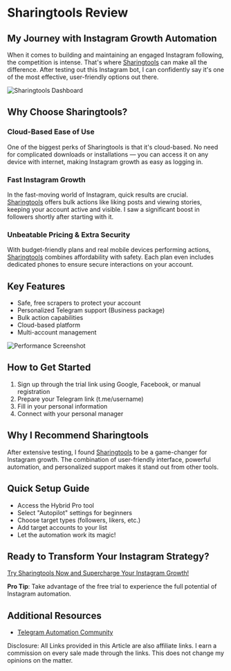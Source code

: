 # Sharingtools Review

## My Journey with Instagram Growth Automation

When it comes to building and maintaining an engaged Instagram following, the competition is intense. That's where [Sharingtools](https://sharingtools.services/a/513) can make all the difference. After testing out this Instagram bot, I can confidently say it's one of the most effective, user-friendly options out there.

![Sharingtools Dashboard](https://preview.redd.it/sharingtools-services-review-2025-v0-8r3zfhewdyhe1.png?width=114&format=png&auto=webp&s=311fc348ac6e27a5e47bbf433fe51bfe4ffce5d5)

## Why Choose Sharingtools?

### Cloud-Based Ease of Use

One of the biggest perks of Sharingtools is that it's cloud-based. No need for complicated downloads or installations — you can access it on any device with internet, making Instagram growth as easy as logging in.

### Fast Instagram Growth

In the fast-moving world of Instagram, quick results are crucial. [Sharingtools](https://sharingtools.services/a/513) offers bulk actions like liking posts and viewing stories, keeping your account active and visible. I saw a significant boost in followers shortly after starting with it.

### Unbeatable Pricing & Extra Security

With budget-friendly plans and real mobile devices performing actions, [Sharingtools](https://sharingtools.services/a/513) combines affordability with safety. Each plan even includes dedicated phones to ensure secure interactions on your account.

## Key Features

- Safe, free scrapers to protect your account
- Personalized Telegram support (Business package)
- Bulk action capabilities
- Cloud-based platform
- Multi-account management

![Performance Screenshot](https://preview.redd.it/sharingtools-services-review-v0-d078hb66slnb1.png?width=494&format=png&auto=webp&s=52c97f45df283927b2964df323860735e5d2406c)

## How to Get Started

1. Sign up through the trial link using Google, Facebook, or manual registration
2. Prepare your Telegram link (t.me/username)
3. Fill in your personal information
4. Connect with your personal manager

## Why I Recommend Sharingtools

After extensive testing, I found [Sharingtools](https://sharingtools.services/a/513) to be a game-changer for Instagram growth. The combination of user-friendly interface, powerful automation, and personalized support makes it stand out from other tools.

## Quick Setup Guide

- Access the Hybrid Pro tool
- Select "Autopilot" settings for beginners
- Choose target types (followers, likers, etc.)
- Add target accounts to your list
- Let the automation work its magic!

## Ready to Transform Your Instagram Strategy?

[Try Sharingtools Now and Supercharge Your Instagram Growth!](https://sharingtools.services/a/513)

**Pro Tip**: Take advantage of the free trial to experience the full potential of Instagram automation.

## Additional Resources

- [Telegram Automation Community](https://t.me/tllautomation)

Disclosure: All Links provided in this Article are also affiliate links. I earn a commission on every sale made through the links. This does not change my opinions on the matter.
